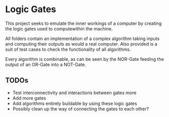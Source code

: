 # Logic Gates

This project seeks to emulate the inner workings of a computer by creating the logic gates used to computewithin the machine.

All folders contain an implementation of a complex algorithm taking inputs and computing their outputs as would a real computer. Also provided is a suit of test cases to check the functionality of all algorithms.

Every algorithm is combinable, as can be seen by the NOR-Gate feeding the output of an OR-Gate into a NOT-Gate.

## TODOs

* Test interconnectivity and interactions between gates more
* Add more gates
* Add algorithms entirely buildable by using these logic gates
* Possibly clean up the way of connecting the gates to each other?
